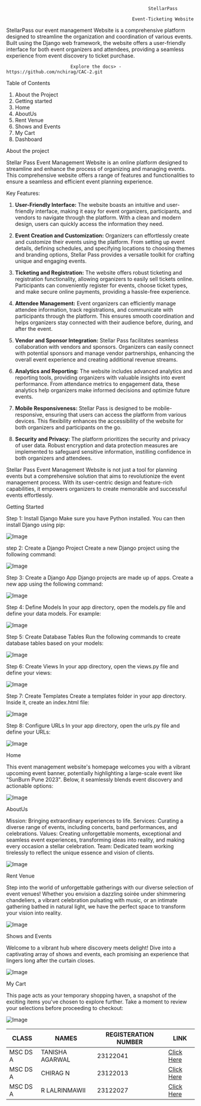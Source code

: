                                                          StellarPass
    
                                                   Event-Ticketing Website

StellarPass our event management Website is a comprehensive platform designed to streamline the organization and coordination of various events. Built using the Django web framework, the website offers a user-friendly interface for both event organizers and attendees, providing a seamless experience from event discovery to ticket purchase.

			                Explore the docs> - https://github.com/nchirag/CAC-2.git
				 	    

Table of Contents

1. About the Project
2. Getting started
3. Home
4. AboutUs
5. Rent Venue
6. Shows and Events
7. My Cart
8. Dashboard


About the project

Stellar Pass Event Management Website is an online platform designed to streamline and enhance the process of organizing and managing events. This comprehensive website offers a range of features and functionalities to ensure a seamless and efficient event planning experience.

Key Features:

1. **User-Friendly Interface:**
   The website boasts an intuitive and user-friendly interface, making it easy for event organizers, participants, and vendors to navigate through the platform. With a clean and modern design, users can quickly access the information they need.

2. **Event Creation and Customization:**
   Organizers can effortlessly create and customize their events using the platform. From setting up event details, defining schedules, and specifying locations to choosing themes and branding options, Stellar Pass provides a versatile toolkit for crafting unique and engaging events.

3. **Ticketing and Registration:**
   The website offers robust ticketing and registration functionality, allowing organizers to easily sell tickets online. Participants can conveniently register for events, choose ticket types, and make secure online payments, providing a hassle-free experience.

4. **Attendee Management:**
   Event organizers can efficiently manage attendee information, track registrations, and communicate with participants through the platform. This ensures smooth coordination and helps organizers stay connected with their audience before, during, and after the event.

5. **Vendor and Sponsor Integration:**
   Stellar Pass facilitates seamless collaboration with vendors and sponsors. Organizers can easily connect with potential sponsors and manage vendor partnerships, enhancing the overall event experience and creating additional revenue streams.

6. **Analytics and Reporting:**
   The website includes advanced analytics and reporting tools, providing organizers with valuable insights into event performance. From attendance metrics to engagement data, these analytics help organizers make informed decisions and optimize future events.

7. **Mobile Responsiveness:**
   Stellar Pass is designed to be mobile-responsive, ensuring that users can access the platform from various devices. This flexibility enhances the accessibility of the website for both organizers and participants on the go.

8. **Security and Privacy:**
   The platform prioritizes the security and privacy of user data. Robust encryption and data protection measures are implemented to safeguard sensitive information, instilling confidence in both organizers and attendees.

Stellar Pass Event Management Website is not just a tool for planning events but a comprehensive solution that aims to revolutionize the event management process. With its user-centric design and feature-rich capabilities, it empowers organizers to create memorable and successful events effortlessly.


Getting Started

Step 1: Install Django
Make sure you have Python installed. You can then install Django using pip:

![Image](https://github.com/nchirag/CAC-2/blob/main/eventManagement/static/images/image1.jpeg)

step 2:  Create a Django Project
Create a new Django project using the following command:

![Image](https://github.com/nchirag/CAC-2/blob/main/eventManagement/static/images/image2.jpeg)

Step 3: Create a Django App
Django projects are made up of apps. Create a new app using the following command:

![Image](https://github.com/nchirag/CAC-2/blob/main/eventManagement/static/images/image3.jpeg)

Step 4: Define Models
In your app directory, open the models.py file and define your data models. For example:

![Image](https://github.com/nchirag/CAC-2/blob/main/eventManagement/static/images/image4.jpeg)

Step 5: Create Database Tables
Run the following commands to create database tables based on your models:

![Image](https://github.com/nchirag/CAC-2/blob/main/eventManagement/static/images/image5.jpeg)

Step 6: Create Views
In your app directory, open the views.py file and define your views:

![Image](https://github.com/nchirag/CAC-2/blob/main/eventManagement/static/images/image6.jpeg)

Step 7: Create Templates
Create a templates folder in your app directory. Inside it, create an index.html file:

![Image](https://github.com/nchirag/CAC-2/blob/main/eventManagement/static/images/image7.jpeg)

Step 8: Configure URLs
In your app directory, open the urls.py file and define your URLs:

![Image](https://github.com/nchirag/CAC-2/blob/main/eventManagement/static/images/image8.jpeg)

Home

This event management website's homepage welcomes you with a vibrant upcoming event banner, potentially highlighting a large-scale event like "SunBurn Pune 2023". Below, it seamlessly blends event discovery and actionable options:

![Image](https://github.com/nchirag/CAC-2/blob/main/eventManagement/static/images/home.jpeg)

AboutUs

Mission: Bringing extraordinary experiences to life.
Services: Curating a diverse range of events, including concerts, band performances, and celebrations.
Values: Creating unforgettable moments, exceptional and seamless event experiences, transforming ideas into reality, and making every occasion a stellar celebration.
Team: Dedicated team working tirelessly to reflect the unique essence and vision of clients.

![Image](https://github.com/nchirag/CAC-2/blob/main/eventManagement/static/images/about.jpeg)

Rent Venue

Step into the world of unforgettable gatherings with our diverse selection of event venues! Whether you envision a dazzling soirée under shimmering chandeliers, a vibrant celebration pulsating with music, or an intimate gathering bathed in natural light, we have the perfect space to transform your vision into reality.

![Image](https://github.com/nchirag/CAC-2/blob/main/eventManagement/static/images/rent.jpeg)

Shows and Events

Welcome to a vibrant hub where discovery meets delight! Dive into a captivating array of shows and events, each promising an experience that lingers long after the curtain closes.

![Image](https://github.com/nchirag/CAC-2/blob/main/eventManagement/static/images/tickets.jpeg)

My Cart

This page acts as your temporary shopping haven, a snapshot of the exciting items you've chosen to explore further. Take a moment to review your selections before proceeding to checkout:

![Image](https://github.com/nchirag/CAC-2/blob/main/eventManagement/static/images/cart.jpeg)







|CLASS|NAMES|REGISTERATION NUMBER|LINK |
|-------------|-------------|---------------------------------------------|------------------|
|MSC DS A|TANISHA AGARWAL|23122041|[Click Here](https://github.com/tanishaagarwal195)
|MSC DS A|CHIRAG N|23122013|[Click Here](https://github.com/nchirag)
|MSC DS A|R LALRINMAWII|23122027|[Click Here](https://github.com/rLalrinmawii)



